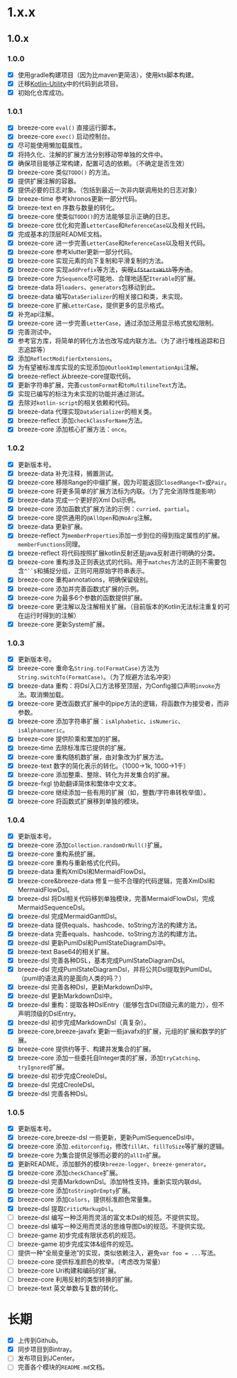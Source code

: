 # 1.x.x

## 1.0.x

### 1.0.0

* [X] 使用gradle构建项目（因为比maven更简洁），使用kts脚本构建。
* [X] 迁移[Kotlin-Utility](https://github.com/DragonKnightOfBreeze/Kotlin-Utility)中的代码到此项目。
* [X] 初始化仓库成功。
 
### 1.0.1

* [X] breeze-core `eval()` 直接运行脚本。
* [X] breeze-core `exec()` 启动控制台。
* [X] 尽可能使用懒加载属性。
* [X] 将持久化、注解的扩展方法分别移动带单独的文件中。
* [X] 确保项目能够正常构建，配置可选的依赖。（不确定是否生效）
* [X] breeze-core 类似`TODO()` 的方法。
* [X] 提供扩展注解的容器。
* [X] 提供必要的日志对象。（包括到最近一次非内联调用处的日志对象）
* [X] breeze-time 参考khronos更新一部分代码。
* [X] breeze-text en 序数与数量的转化。
* [X] breeze-core 使类似`TODO()`的方法能够显示正确的日志。
* [X] breeze-core 优化和完善`LetterCase`和`ReferenceCase`以及相关代码。 
* [X] 完成基本的顶层README文档。
* [X] breeze-core 进一步完善`LetterCase`和`ReferenceCase`以及相关代码。
* [X] breeze-core 参考klutter更新一部分代码。
* [X] breeze-core 实现元素的向下复制和平滑复制的方法。
* [X] breeze-core 实现`addPrefix`等方法，~~实现`ifStartsWith`等方法~~。
* [X] breeze-core 为`Sequence`尽可能地、合理地适配`Iterable`的扩展。
* [X] breeze-data 将`loaders`、`generators`包移动到此。
* [X] breeze-data 编写`DataSerializer`的相关接口和类，未实现。
* [X] breeze-core 扩展`LetterCase`，提供更多的显示格式。
* [X] 补充api注解。
* [X] breeze-core 进一步完善`LetterCase`，通过添加泛用显示格式放松限制。
* [X] 完善测试中。
* [X] 参考官方库，将简单的转化方法也改写成内联方法。（为了进行堆栈追踪和日志追踪等）
* [X] 添加`ReflectModifierExtensions`。
* [X] 为有望被标准库实现的实现添加`@OutlookImplementationApi`注解。
* [X] breeze-reflect 从breeze-core提取代码。
* [X] 更新字符串扩展，完善`customFormat`和`toMultilineText`方法。
* [X] 实现已编写的标注为未实现的功能并通过测试。
* [X] 去除对`kotlin-script`的相关依赖和代码。
* [X] breeze-data 代理实现`DataSerializer`的相关类。
* [X] breeze-reflect 添加`checkClassForName`方法。
* [X] breeze-core 添加核心扩展方法：`once`。

### 1.0.2

* [X] 更新版本号。
* [X] breeze-data 补充注释，搁置测试。
* [X] breeze-core 移除Range的中缀扩展，因为可能返回`ClosedRange<T>`或`Pair`。
* [X] breeze-core 将更多简单的扩展方法标为内联。（为了完全消除性能影响）
* [X] breeze-data 完成一个更好的Xml Dsl示例。
* [X] breeze-core 添加函数式扩展方法的示例：`curried`、`partial`。
* [X] breeze-core 提供通用的`@AllOpen`和`@NoArg`注解。
* [X] breeze-data 更新扩展。
* [X] breeze-reflect 为`memberProperties`添加一步到位的得到指定属性的扩展。`memberFunctions`同理。
* [X] breeze-reflect 将代码按照扩展kotlin反射还是java反射进行明确的分类。 
* [X] breeze-core 重构涉及正则表达式的代码。用于`matches`方法的正则不需要包含`^``$`和捕捉分组，正则可用原始字符串表示。
* [X] breeze-core 重构annotations，明确保留级别。
* [X] breeze-core 添加并完善函数式扩展的示例。
* [X] breeze-core 为最多6个参数的函数提供扩展。
* [X] breeze-core 更注解以及注解相关扩展。（目前版本的Kotlin无法标注重复的可在运行时得到的注解）
* [X] breeze-core 更新System扩展。

### 1.0.3

* [X] 更新版本号。
* [X] breeze-core 重命名`String.to(FormatCase)`方法为`String.switchTo(FormatCase)`。（为了规避方法名冲突）
* [X] breeze-data 重构：将Dsl入口方法移至顶层，为Config接口声明`invoke`方法。取消懒加载。
* [X] breeze-core 更改函数式扩展中的pipe方法的逻辑，将函数作为接受者，而非参数。
* [X] breeze-core 添加字符串扩展：`isAlphabetic`、`isNumeric`、`isAlphanumeric`。
* [X] breeze-core 提供阶乘和累加的扩展。
* [X] breeze-time 去除标准库已提供的扩展。
* [X] breeze-core 重构随机数扩展，由对象改为扩展方法。
* [X] breeze-text 数字的简化表示的转化。（1000->1k, 1000->1千）
* [X] breeze-core 添加整乘、整除、转化为并发集合的扩展。
* [X] breeze-fxgl 协助翻译简体和繁体中文文本。
* [X] breeze-core 继续添加一些有用的扩展（如，整数/字符串转枚举值）。
* [X] breeze-core 将函数式扩展移到单独的模块。

### 1.0.4

* [X] 更新版本号。
* [X] breeze-core 添加`Collection.randomOrNull()`扩展。
* [X] breeze-core 重构系统扩展。
* [X] breeze-core 重构与重新格式化代码。
* [X] breeze-data 重构XmlDsl和MermaidFlowDsl。
* [X] breeze-core&breeze-data 修复一些不合理的代码逻辑，完善XmlDsl和MermaidFlowDsl。
* [X] breeze-dsl 将Dsl相关代码移到单独模块，完善MermaidFlowDsl，完成MermaidSequenceDsl。
* [X] breeze-dsl 完成MermaidGanttDsl。
* [X] breeze-data 提供equals、hashcode、toString方法的构建方法。
* [X] breeze-data 完善equals、hashcode、toString方法的构建方法。
* [X] breeze-dsl 更新PumlDsl和PumlStateDiagramDsl中。
* [X] breeze-text Base64的相关扩展。
* [X] breeze-dsl 完善各种DSL，基本完成PumlStateDiagramDsl。 
* [X] breeze-dsl 完成PumlStateDiagramDsl，并将公共Dsl提取到PumlDsl。（puml的语法真的是面向人类的吗？）
* [X] breeze-dsl 完善各种Dsl，更新MarkdownDsl中。
* [X] breeze-dsl 更新MarkdownDsl中。
* [X] breeze-dsl 重构：提取各种DslEntry（能够包含Dsl顶级元素的能力），但不声明顶级的DslEntry。
* [X] breeze-dsl 初步完成MarkdownDsl（真复杂）。
* [X] breeze-core,breeze-javafx 更新一些javafx的扩展，元组的扩展和数学的扩展。
* [X] breeze-core 提供约等于、构建并发集合的扩展。
* [X] breeze-core 添加一些委托自Integer类的扩展，添加`tryCatching`、`tryIgnored`扩展。
* [X] breeze-dsl 初步完成CreoleDsl。
* [X] breeze-dsl 完成CreoleDsl。
* [X] breeze-dsl 完善各种Dsl。

### 1.0.5

* [X] 更新版本号。
* [X] breeze-core,breeze-dsl 一些更新，更新PumlSequenceDsl中。
* [X] breeze-core 添加`.editorconfig`，修改`fillAt`、`fillToSize`等扩展的逻辑。
* [X] breeze-core 为集合提供足够而必要的的`allIn`扩展。
* [X] 更新README。添加额外的模块`breeze-logger`、`breeze-generator`。
* [X] breeze-core 添加`checkChance`扩展。
* [X] breeze-dsl 完善MarkdownDsl。添加特性支持。重新实现内联dsl。
* [X] breeze-core 添加`toStringOrEmpty`扩展。
* [X] breeze-core 添加`Colors`，提供标准颜色常量集。
* [X] breeze-dsl 提取`CriticMarkupDsl`。
* [ ] breeze-dsl 编写一种泛用而灵活的富文本Dsl的规范。不提供实现。
* [ ] breeze-dsl 编写一种泛用而灵活的思维导图Dsl的规范。不提供实现。
* [ ] breeze-game 初步完成有限状态机的规范。
* [ ] breeze-game 初步完成实体&组件的规范。
* [ ] 提供一种“全局变量池”的实现，类似依赖注入，避免`var foo = ...`写法。
* [ ] breeze-core 提供标准颜色的枚举。（考虑改为常量）
* [ ] breeze-core Uri构建和编码的扩展。
* [ ] breeze-core 利用反射的类型转换的扩展。
* [ ] breeze-text 英文单数与复数的转化。

# 长期

* [X] 上传到Github。
* [X] 同步项目到Bintray。
* [ ] 发布项目到JCenter。
* [ ] 完善各个模块的`README.md`文档。
